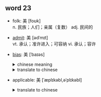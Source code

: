 ## word 23
* folk: 美 [foʊk]  
  n. 民族；人们；亲属（复数）
  adj. 民间的
* [admit](https://youdao.com/w/admit/#keyfrom=dict2.top): 美 [ədˈmɪt]  
  vt. 承认；准许进入；可容纳
  vi. 承认；容许
* [bias](https://youdao.com/w/bias/#keyfrom=dict2.top): 美 [ˈbaɪəs]  
  <details>
    <summary>chinese meaning</summary>
    
    n. 偏见；偏爱；斜纹  
    vt. 使存偏见  
    adj. 偏斜的  
  </details>
  
  <details>
    <summary>translate to chinese</summary>
    
    ![](https://raw.githubusercontent.com/wangkaiwd/drawing-bed/master/20200311091812.png)
  </details>
* applicable: 美 [ˈæplɪkəbl,əˈplɪkəbl]  
  <details>
  <summary>translate to chinese</summary>
  
  adj. 可适用的；:apple:可应用的；合适的
  ![](https://raw.githubusercontent.com/wangkaiwd/drawing-bed/master/20200311221918.png)
  ![](https://raw.githubusercontent.com/wangkaiwd/drawing-bed/master/20200311222210.png)
</details>